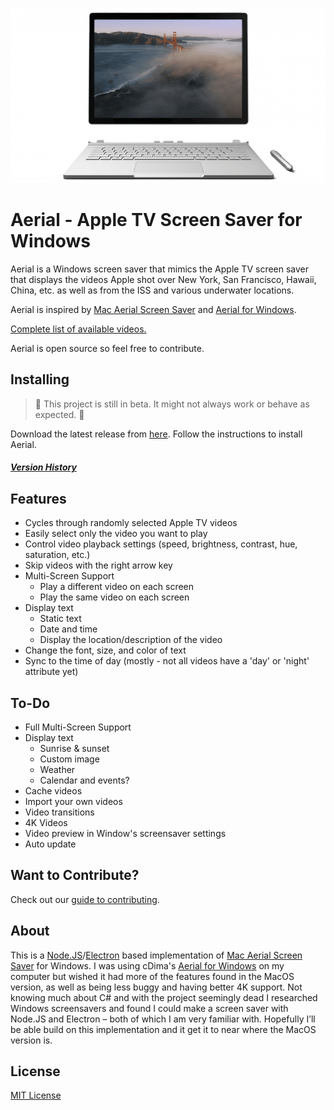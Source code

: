 <p align="center">  
    <img alt="" src="/images/surface_preview.gif" />
</p>

# Aerial - Apple TV Screen Saver for Windows
 
Aerial is a Windows screen saver that mimics the Apple TV screen saver that displays the videos Apple shot over New York, San Francisco, Hawaii, China, etc. as well as from the ISS and various underwater locations.

Aerial is inspired by [Mac Aerial Screen Saver](https://github.com/JohnCoates/Aerial) and [Aerial for Windows](https://github.com/cDima/Aerial).

[Complete list of available videos.](https://aerial-screensavers.netlify.com)

Aerial is open source so feel free to contribute.

## Installing
>🚧 This project is still in beta. It might not always work or behave as expected. 🚧

Download the latest release from [here](https://github.com/OrangeJedi/Aerial/releases). Follow the instructions to install Aerial.

##### [Version History](https://github.com/OrangeJedi/Aerial/wiki/Version-History)

## Features
* Cycles through randomly selected Apple TV videos
* Easily select only the video you want to play
* Control video playback settings (speed, brightness, contrast, hue, saturation, etc.)
* Skip videos with the right arrow key
* Multi-Screen Support
    * Play a different video on each screen
    * Play the same video on each screen
* Display text
  * Static text
  * Date and time
  * Display the location/description of the video
* Change the font, size, and color of text
* Sync to the time of day (mostly - not all videos have a 'day' or 'night' attribute yet)

## To-Do
* Full Multi-Screen Support
* Display text
  * Sunrise & sunset
  * Custom image
  * Weather
  * Calendar and events?
* Cache videos
* Import your own videos
* Video transitions
* 4K Videos
* Video preview in Window's screensaver settings
* Auto update

## Want to Contribute?

Check out our [guide to contributing](/CONTRIBUTING.md).

## About
This is a [Node.JS](https://nodejs.org)/[Electron](https://www.electronjs.org/) based implementation of [Mac Aerial Screen Saver](https://github.com/JohnCoates/Aerial) for Windows. I was using cDima's [Aerial for Windows](https://github.com/cDima/Aerial) on my computer but wished it had more of the features found in the MacOS version, as well as being less buggy and having better 4K support. Not knowing much about C# and with the project seemingly dead I researched Windows screensavers and found I could make a screen saver with Node.JS and Electron – both of which I am very familiar with. Hopefully I’ll be able build on this implementation and it get it to near where the MacOS version is.

## License
[MIT License](https://github.com/OrangeJedi/Aerial/blob/master/LICENSE)
